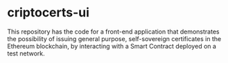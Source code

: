 # criptocerts-ui
This repository has the code for a front-end application that demonstrates the possibility of issuing general purpose, self-sovereign certificates in the Ethereum blockchain, by interacting with a Smart Contract deployed on a test network.
